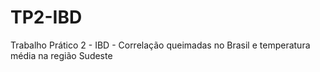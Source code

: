 # TP2-IBD
Trabalho Prático 2 - IBD - Correlação queimadas no Brasil e temperatura média na região Sudeste
